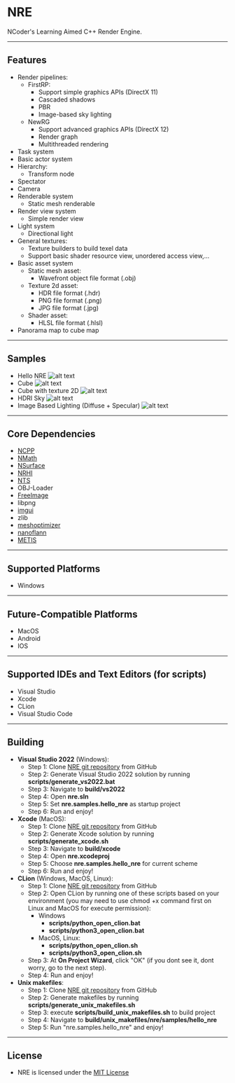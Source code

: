 # NRE
NCoder's Learning Aimed C++ Render Engine.

---

## Features
+ Render pipelines:
  + FirstRP:
    + Support simple graphics APIs (DirectX 11)
    + Cascaded shadows
    + PBR
    + Image-based sky lighting
  + NewRG
    + Support advanced graphics APIs (DirectX 12)
    + Render graph
    + Multithreaded rendering
+ Task system
+ Basic actor system
+ Hierarchy:
  + Transform node
+ Spectator
+ Camera
+ Renderable system
  + Static mesh renderable
+ Render view system
  + Simple render view
+ Light system
  + Directional light
+ General textures:
  + Texture builders to build texel data
  + Support basic shader resource view, unordered access view,...
+ Basic asset system
  + Static mesh asset:
    + Wavefront object file format (.obj)
  + Texture 2d asset:
    + HDR file format (.hdr)
    + PNG file format (.png)
    + JPG file format (.jpg)
  + Shader asset:
    + HLSL file format (.hlsl)
+ Panorama map to cube map

---

## Samples
+ Hello NRE
![alt text](./nre/resources/textures/screenshots/hello_nre.png)
+ Cube
![alt text](./nre/resources/textures/screenshots/cube.png)
+ Cube with texture 2D
![alt text](./nre/resources/textures/screenshots/cube_with_texture_2d.png)
+ HDRI Sky
![alt text](./nre/resources/textures/screenshots/hdri_sky.png)
+ Image Based Lighting (Diffuse + Specular)
![alt text](./nre/resources/textures/screenshots/ibl.png)

---

## Core Dependencies
+ [NCPP](https://github.com/n-c0d3r/NCPP)
+ [NMath](https://github.com/n-c0d3r/NMath)
+ [NSurface](https://github.com/n-c0d3r/NSurface)
+ [NRHI](https://github.com/n-c0d3r/NRHI)
+ [NTS](https://github.com/n-c0d3r/NTS)
+ OBJ-Loader
+ [FreeImage](https://github.com/danoli3/FreeImage)
+ libpng
+ [imgui](https://github.com/ocornut/imgui)
+ zlib
+ [meshoptimizer](https://github.com/zeux/meshoptimizer)
+ [nanoflann](https://github.com/jlblancoc/nanoflann/tree/master)
+ [METIS](https://github.com/n-c0d3r/METIS)

---

## Supported Platforms 
  + Windows

---

## Future-Compatible Platforms 
  + MacOS
  + Android
  + IOS

---

## Supported IDEs and Text Editors (for scripts)
  + Visual Studio
  + Xcode
  + CLion
  + Visual Studio Code

---

## Building
  + **Visual Studio 2022** (Windows):
    + Step 1: Clone [NRE git repository](https://github.com/Abytek/NRE) from GitHub
    + Step 2: Generate Visual Studio 2022 solution by running **scripts/generate_vs2022.bat**
    + Step 3: Navigate to **build/vs2022**
    + Step 4: Open **nre.sln**
    + Step 5: Set **nre.samples.hello_nre** as startup project
    + Step 6: Run and enjoy!
  + **Xcode** (MacOS):
    + Step 1: Clone [NRE git repository](https://github.com/Abytek/NRE) from GitHub
    + Step 2: Generate Xcode solution by running **scripts/generate_xcode.sh**
    + Step 3: Navigate to **build/xcode**
    + Step 4: Open **nre.xcodeproj**
    + Step 5: Choose **nre.samples.hello_nre** for current scheme
    + Step 6: Run and enjoy!
  + **CLion** (Windows, MacOS, Linux):
    + Step 1: Clone [NRE git repository](https://github.com/Abytek/NRE) from GitHub
    + Step 2: Open CLion by running one of these scripts based on your environment (you may need to use chmod +x command first on Linux and MacOS for execute permission):
      + Windows
        + **scripts/python_open_clion.bat**
        + **scripts/python3_open_clion.bat**
      + MacOS, Linux:
        + **scripts/python_open_clion.sh**
        + **scripts/python3_open_clion.sh** 
    + Step 3: At **On Project Wizard**, click "OK" (if you dont see it, dont worry, go to the next step).
    + Step 4: Run and enjoy!
  + **Unix makefiles**:
    + Step 1: Clone [NRE git repository](https://github.com/Abytek/NRE) from GitHub
    + Step 2: Generate makefiles by running **scripts/generate_unix_makefiles.sh**
    + Step 3: execute **scripts/build_unix_makefiles.sh** to build project
    + Step 4: Navigate to **build/unix_makefiles/nre/samples/hello_nre**
    + Step 5: Run "nre.samples.hello_nre" and enjoy!

---

## License
+ NRE is licensed under the [MIT License](https://github.com/n-c0d3r/NRE/blob/main/LICENSE)
